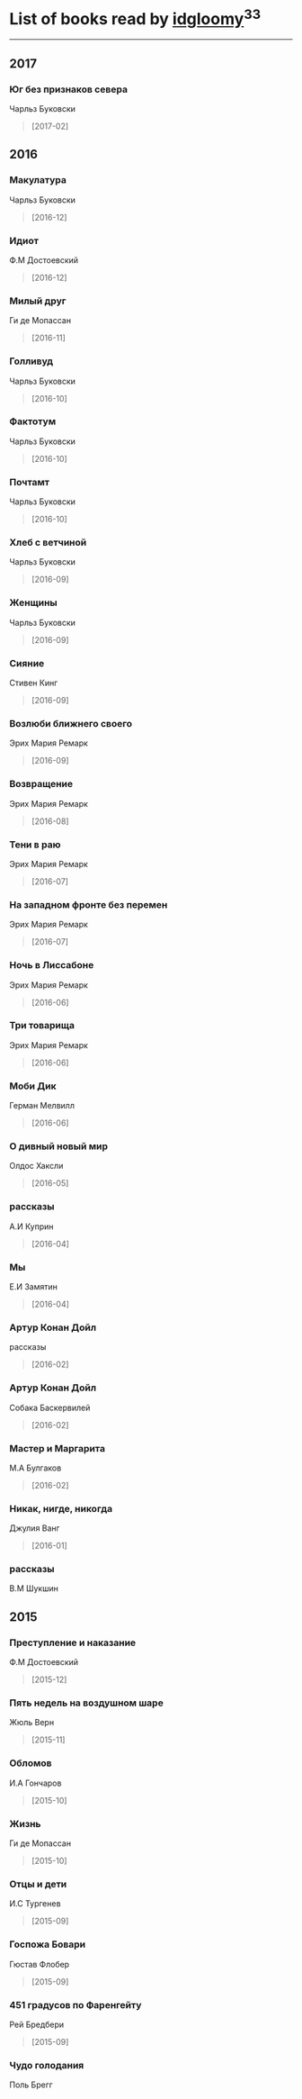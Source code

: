 # List of books read by [idgloomy](http://vk.com/id87187820)<sup>33</sup>
---

## 2017

### Юг без признаков севера
Чарльз Буковски
> [2017-02] 



## 2016

### Макулатура
Чарльз Буковски
> [2016-12] 


### Идиот
Ф.М Достоевский
> [2016-12] 


### Милый друг
Ги де Мопассан
> [2016-11] 


### Голливуд
Чарльз Буковски
> [2016-10] 


### Фактотум
Чарльз Буковски
> [2016-10] 


### Почтамт
Чарльз Буковски
> [2016-10] 


### Хлеб с ветчиной
Чарльз Буковски
> [2016-09] 


### Женщины
Чарльз Буковски
> [2016-09] 


### Сияние
Стивен Кинг
> [2016-09] 


### Возлюби ближнего своего
Эрих Мария Ремарк
> [2016-09] 


### Возвращение
Эрих Мария Ремарк
> [2016-08] 


### Тени в раю
Эрих Мария Ремарк
> [2016-07] 


### На западном фронте без перемен
Эрих Мария Ремарк
> [2016-07] 


### Ночь в Лиссабоне
Эрих Мария Ремарк
> [2016-06] 


### Три товарища
Эрих Мария Ремарк
> [2016-06] 


### Моби Дик
Герман Мелвилл
> [2016-06] 


### О дивный новый мир
Олдос Хаксли
> [2016-05] 


### рассказы
А.И Куприн
> [2016-04] 


### Мы
Е.И Замятин
> [2016-04] 


### Артур Конан Дойл
рассказы
> [2016-02] 


### Артур Конан Дойл
Собака Баскервилей
> [2016-02] 


### Мастер и Маргарита
М.А Булгаков
> [2016-02] 


### Никак, нигде, никогда
Джулия Ванг
> [2016-01] 


### рассказы
В.М Шукшин



## 2015

### Преступление и наказание
Ф.М Достоевский
> [2015-12] 


### Пять недель на воздушном шаре
Жюль Верн
> [2015-11] 


### Обломов
И.А Гончаров
> [2015-10] 


### Жизнь
Ги де Мопассан
> [2015-10] 


### Отцы и дети
И.С Тургенев
> [2015-09] 


### Госпожа Бовари
Гюстав Флобер
> [2015-09] 


### 451 градусов по Фаренгейту
Рей Бредбери
> [2015-09] 


### Чудо голодания
Поль Брегг



